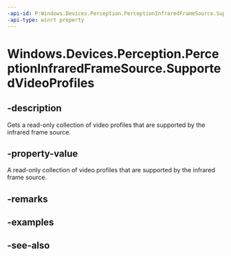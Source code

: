 ----api-id: P:Windows.Devices.Perception.PerceptionInfraredFrameSource.SupportedVideoProfiles
-api-type: winrt property
---<!-- Property syntaxpublic Windows.Foundation.Collections.IVectorView<Windows.Devices.Perception.PerceptionVideoProfile> SupportedVideoProfiles { get; }--># Windows.Devices.Perception.PerceptionInfraredFrameSource.SupportedVideoProfiles## -descriptionGets a read-only collection of video profiles that are supported by the infrared frame source.## -property-valueA read-only collection of video profiles that are supported by the infrared frame source.## -remarks## -examples## -see-also